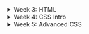 <details>    
<summary>Week 3: HTML</summary>
     
<h4>1. Exercise</h4>
       <p>If you did not complete the exercises from last week, do so.</p>
       <p>If you have not read Modules 1 and 2 of the Study Book, do so.</p>
	   
<h4>2. Exercise</h4>
       <p>The HTML used in last week’s practical is written in XHTML.
       The same code in HTML is:</p>

```
<!DOCTYPE html>
<html lang="en">
  <head>
  <title>
     A simple HTML document
  </title>
  </head>

  <body>
     <section>
       <h1>HTML Test Page</h1>
       <p>This is the first paragraph on the page!</p>
       <section>
         <h2>A Subsection Heading</h2>
         <p>This is the second paragraph on the page!</p>
       </section>
     </section>
  </body>
</html>
```

<p>There is little difference between this HTML and the HTML of
		last week. But there is a big difference how a browser deals
		with an error.</p>
		
<p>Using last week's XHTML code, create a file
		<kbd>test.xhtml</kbd> and using the code above create another
		file <kbd>test.html</kbd></p>
		
<p>Test that both files are parsed correctly by the Web
		browser.</p>
		
<p>Now introduce an error in both files—delete one of the		
		</p> tags. Now how are they displayed by the Web browser?</p>
		
<p>Copy <kbd>test.xhtml</kbd> to <kbd>alt.html</kbd> and copy
		<kbd>test.html</kbd> to <kbd>alt.xhtml</kbd>. Now display the
		alternate files in the Web browser. What has happened?</p>
		
<p>How important are the file extensions to the browser?
		How important the first line of each file to the browser?</p>
		
<p>Notice how <kbd>alt.xhtml</kbd> (the HTML document
		masquerading as an XHTML document) is displayed. Remove the
		error from <kbd>alt.xhtml</kbd> and display it again—what is
		the browser’s responce</p>
		
<p>XHTML, being XML documents are more restrictive with errors
		and the browser will warn you if there is an error in your
		document. The advantage (and frustration) of XHTML documents
		is that the browser will error check your HTML document.</p>
       
<h4>3. Exercise</h4>
		<p>Structure the text file <a href="../blob/master/prac/p03/Poets.txt">Poets.txt</a>
		using XHTML markup. The file contains three poems about the
		First World War, by poets that participated in the conflict.
		Structure the file using markup so the text is sectioned
		logically by using headings, sections, paragraphs, &amp;c.</p>

		<p>Remember, HTML markup is used to logically
		structure the source file it is not used to format the
		browser's output.</p>

<h4>4. Exercise</h4>
		Format the text file <a href="../blob/master/prac/p03/Heracles.txt">Heracles.txt</a>
		using XHTML markup. The file contains the opening scene of Euripides'
		play Heracles. To format the file make use of Emphasised, Italic
		and Bold text, headings, a Descriptive List, &amp;c.</p>

<h4>5. Exercise</h4>
		<p>
		Structure the text file <a href="../blob/master/prac/p03/TheLongShips.txt">TheLongShips.txt</a>
		using XHTML markup. The file contains the opening paragraph of 
		Frans Bengtsson’s book “The Long Ships”. Use the 
		<code>id</code> attribute to correctly setup links to the footnotes 
		and from the footnotes backto the text.
		</p>
       
<h4>6. Exercise</h4>    
		Structure the following Body Mass Index table 
		from the World Health Organisation using the <kbd>table</kbd> element.
<pre>
Classification                           BMI(kg/m<sup>2</sup>)
<strong>Underweight</strong>                               <18.50
    Severe thinness                        <16.00 
    Moderate thinness                   16.00 - 16.99
    Mild thinness                       17.00 - 18.49
<strong>Normal Range</strong>                           18.50 - 24.99
<strong>Overweight</strong>                                &#x2265;25.00
     Pre-obese                          25.00 - 29.99
     <strong>Obese</strong>                                &#x2265;30.00
          Obese class I                 30.00 - 34-99
          Obese class II                35.00 - 39.99
          Obese class III                  &#x2265;40.00 
</pre>
</details>

<details>
<summary>Week 4: CSS Intro</summary>
	<h4>Exercise 1</h4>
		<p>
		If you did not complete the exercises from last week, do so.
		If you have not read Chapters 1 to 3 of the Study Book, do so.
		</p>
	<h4>Exercise 2</h4>
		<p>
		Add style to the HTML file created from the text file Poets.txt. Add the style using the style element in the HTML document header.
		Experiment with the different forms of white-space, font-style, font-size, &c. for different sections of the document. 
		</p>
	<h4>Exercise 3</h4>
		<p>
		Add style to the structured file created from the text file Heracles.txt. Add the style using a separate style file and use the link element to tie th style file to the HTML document.
		Experiment with the different forms of font-style, font-size, text-align, color &c. for different sections of the document.
		</p>
	<h4>Exercise 4</h4>
		<p>
		Add style to the structured file created from the text file TheLongShips.txt
		Experiment with changing the style of the footnotes, study the footnotes used in the StudyBook. How is the selected footnote highlighted?
		</p>
</details>

<details>
	<summary>Week 5: Advanced CSS</summary>

<h4>Exercise 1</h4>
<p>
       The Web site
       <a href="http://www.csszengarden.com">http://www.csszengarden.com</a>
       has been around for many years and though it is specifically
       aimed at graphic artists it does show what is possible with
       CSS</p>
       <p>This site has only one page in which the HTML “content” is
       fixed - only the presentation of the HTML elements can be
       altered by the “style” author through CSS commands.
       The CSS commands used are straight forward —
       the effects can dramatic. For example,
       consider the wide-screen version of
       “<a href="http://www.csszengarden.com/219/">Steel</a>” by
       Steffen Knoeller. This design uses CSS3 features for a
       dramatic effect and has different style sheets for different
       width displays. Experiment by changing the width of the Web
       browser window.</p>
       

<h4>Exercise 2</h4>
       <p>Use Google Chrome's inbuilt <em>Developer Tools</em> interface
       (press <kbd>ctrl+shift+i</kbd>) to explore the CSS boxes that exist
       in a web page.  Load a variety of websites (start with something simple,
       like the CSC2406 course page, and graduate to more complex sites) to
       learn how they are structured.</p>
       <p>Simply hover your mouse over an element in the Document Tree as 
       displayed in the <em>Elements</em> tab in the Developer Tools interface.
       You will see the corresponding box being highlighted in the website page
       itself. Start with the <kbd>body</kbd> element and work your way down
       in the element tree.</p>
       <p><em>Note:</em> the World Wide Web contains many sites/pages that are
       <em>not</em> good examplars for how things should be done. Always be
       mindful of the possibility of an example not representing good practice. Where
       possible, look for sites that make a statement about wanting to use
       CSS3 (and HTML5) correctly. The above CSS Zen Garden site is an example.</p>
       

<h4>Exercise 3</h4>
       <p>Study the
       <a href="https://tau.usq.edu.au/courses/CSC2406/StudyBook/examples/CSS/beowulf.xhtml">Beowulf</a> example of
       using floating blocks to create a
       two column display on a Web page.</p>
       <p>Also note the small design change if the Web browser’s window
       becomes narrow.</p>
       <p>At the bottom of the <a
       href="https://tau.usq.edu.au/courses/CSC2406/StudyBook/examples/CSS/beowulf.xhtml">Beowulf</a>
       HTML page there is the line:</p>
       <p><kbd>&lt;div style="clear:
       left"&gt;&amp;#160;&lt;/div&gt;</kbd></p>
       <p>What is its purpose? What happens if the line is
       removed?</p>
       <p>When an element is positioned using the <kbd>float</kbd>
       property or positioned absolutely  with <kbd>position:
       absolute;</kbd> it is said to “be removed from the
       normal flow” What does that mean?</p>
       <p>When is a positioned element not removed from the normal flow?</p>
       
<h4>Exercise 4</h4>
       Convert the  the HTML file created from the text
       file <a href="../blob/master/prac/p03/Poets.txt">Poets.txt</a> into a multicolumn
       document using the <kbd>float</kbd> property. What happens as
       the width of the Web browser’s window is changed? 
       
<h4>Exercise 5</h4>
       <p>Study the  <a
       href="https://tau.usq.edu.au/courses/CSC2406/StudyBook/examples/CSS/menus.xhtml">CSS menu</a>
       example which uses absolutely positioning elements.</p>
       <p>Why is there a small (1 pixel?) transparent gap between the
       menu elements? This is a mistake since as the cursor moves
       between menu elements the menu can irritatingly collapse
       as the cursor has moved outside the menu
       — this is very much browser dependent.
       Can you see what needs to be done to remove the transparent border?</p>
       <p>When an element is positioned using the <kbd>float</kbd>
       property or positioned absolutely  with <kbd>position:
       absolute;</kbd> it is said to “be removed from the
       normal flow” What does that mean?</p>
       <p>When is a positioned element not removed from the normal
       flow?</p>
       
<h4>Exercise 6</h4>
       <p>Consider the following HTML file of
       <a href="https://tau.usq.edu.au/courses/CSC2406/Practicals/HenryV_IV_III.xhtml">Act IV, Scene III</a> of
       William Shakespeare’s play, King Henry V. The dialog is
       structured using a descriptive list. Change the style of the
       <kbd>dt</kbd> element so that it is inline with the characters
       dialog. (cf. The exercises on this page).</p>
       <p>Add CSS commands so that if the browser's window is narrow
       (500px, say) the <kbd>dt</kbd> element is on a line of its own
       (that is the default style of a descriptive list).</p> 
       
<h4>Exercise 7</h4>
       Why in the original HTML file  of
       <a href="https://tau.usq.edu.au/courses/CSC2406/Practicals/HenryV_IV_III.xhtml">Act IV, Scene III</a> of
       William Shakespeare’s play, King Henry V the HTML line break
       element was used to break lines not the CSS
       white-space property?      
</details>